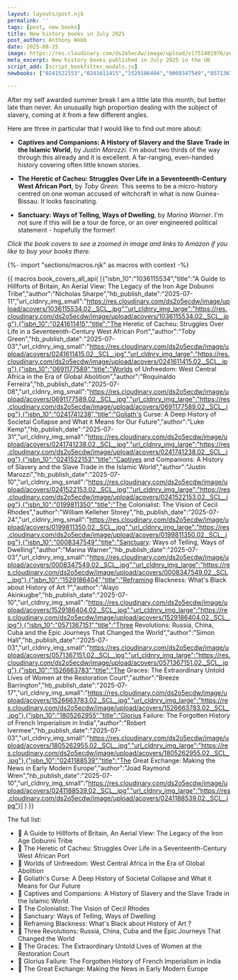 ```yaml
---
layout: layouts/post.njk
permalink: ''
tags: [post, new books]
title: New history books in July 2025
post_author: Anthony Webb
date: 2025-08-25
image: https://res.cloudinary.com/ds2o5ecdw/image/upload/v1751401976/posts/June2025_newhistorybooks.jpg
meta_excerpt: New history books published in July 2025 in the UK
script_add: [script_bookfilter_modals.js]
newbooks: ["0241522153","0241611415","1529186404","0008347549","0571367151","1036115534"]

---
```

After my self awarded summer break I am a little late this month, but better late than never. An unusually high proportion dealing with the subject of slavery, coming at it from a few different angles.

Here are three in particular that I would like to find out more about:

- __Captives and Companions: A History of Slavery and the Slave Trade in the Islamic World__, by _Justin Marozzi_. I'm about two thirds of the way through this already and it is excellent. A far-ranging, even-handed history covering often little known stories.

- __The Heretic of Cacheu: Struggles Over Life in a Seventeenth-Century West African Port__, by _Toby Green_. This seems to be a micro-history centred on one woman accused of witchcraft in what is now Guinea-Bissau. It looks fascinating.

- __Sanctuary: Ways of Telling, Ways of Dwelling__, by _Marina Warner_. I'm not sure if this will be a tour de force, or an over engineered political statement - hopefully the former!

_Click the book covers to see a zoomed in image and links to Amazon if you like to buy your books there._

{%- import "sections/macros.njk" as macros with context -%}

{{ macros.book_covers_all_api(
[{"isbn_10":"1036115534","title":"A Guide to Hillforts of Britain, An Aerial View: The Legacy of the Iron Age Dobunni Tribe","author":"Nicholas Sharpe","hb_publish_date":"2025-07-11","url_cldnry_img_small":"https://res.cloudinary.com/ds2o5ecdw/image/upload/acovers/1036115534.02._SCL_.jpg","url_cldnry_img_large":"https://res.cloudinary.com/ds2o5ecdw/image/upload/acovers/1036115534.02._SCL_.jpg"},{"isbn_10":"0241611415","title":"The Heretic of Cacheu: Struggles Over Life in a Seventeenth-Century West African Port","author":"Toby Green","hb_publish_date":"2025-07-03","url_cldnry_img_small":"https://res.cloudinary.com/ds2o5ecdw/image/upload/acovers/0241611415.02._SCL_.jpg","url_cldnry_img_large":"https://res.cloudinary.com/ds2o5ecdw/image/upload/acovers/0241611415.02._SCL_.jpg"},{"isbn_10":"0691177589","title":"Worlds of Unfreedom: West Central Africa in the Era of Global Abolition","author":"Roquinaldo Ferreira","hb_publish_date":"2025-07-08","url_cldnry_img_small":"https://res.cloudinary.com/ds2o5ecdw/image/upload/acovers/0691177589.02._SCL_.jpg","url_cldnry_img_large":"https://res.cloudinary.com/ds2o5ecdw/image/upload/acovers/0691177589.02._SCL_.jpg"},{"isbn_10":"0241741238","title":"Goliath's Curse: A Deep History of Societal Collapse and What it Means for Our Future","author":"Luke Kemp","hb_publish_date":"2025-07-31","url_cldnry_img_small":"https://res.cloudinary.com/ds2o5ecdw/image/upload/acovers/0241741238.02._SCL_.jpg","url_cldnry_img_large":"https://res.cloudinary.com/ds2o5ecdw/image/upload/acovers/0241741238.02._SCL_.jpg"},{"isbn_10":"0241522153","title":"Captives and Companions: A History of Slavery and the Slave Trade in the Islamic World","author":"Justin Marozzi","hb_publish_date":"2025-07-10","url_cldnry_img_small":"https://res.cloudinary.com/ds2o5ecdw/image/upload/acovers/0241522153.02._SCL_.jpg","url_cldnry_img_large":"https://res.cloudinary.com/ds2o5ecdw/image/upload/acovers/0241522153.02._SCL_.jpg"},{"isbn_10":"0199811350","title":"The Colonialist: The Vision of Cecil Rhodes","author":"William Kelleher Storey","hb_publish_date":"2025-07-24","url_cldnry_img_small":"https://res.cloudinary.com/ds2o5ecdw/image/upload/acovers/0199811350.02._SCL_.jpg","url_cldnry_img_large":"https://res.cloudinary.com/ds2o5ecdw/image/upload/acovers/0199811350.02._SCL_.jpg"},{"isbn_10":"0008347549","title":"Sanctuary: Ways of Telling, Ways of Dwelling","author":"Marina Warner","hb_publish_date":"2025-07-03","url_cldnry_img_small":"https://res.cloudinary.com/ds2o5ecdw/image/upload/acovers/0008347549.02._SCL_.jpg","url_cldnry_img_large":"https://res.cloudinary.com/ds2o5ecdw/image/upload/acovers/0008347549.02._SCL_.jpg"},{"isbn_10":"1529186404","title":"Reframing Blackness: What's Black about History of Art ?","author":"Alayo Akinkugbe","hb_publish_date":"2025-07-10","url_cldnry_img_small":"https://res.cloudinary.com/ds2o5ecdw/image/upload/acovers/1529186404.02._SCL_.jpg","url_cldnry_img_large":"https://res.cloudinary.com/ds2o5ecdw/image/upload/acovers/1529186404.02._SCL_.jpg"},{"isbn_10":"0571367151","title":"Three Revolutions: Russia, China, Cuba and the Epic Journeys That Changed the World","author":"Simon Hall","hb_publish_date":"2025-07-03","url_cldnry_img_small":"https://res.cloudinary.com/ds2o5ecdw/image/upload/acovers/0571367151.02._SCL_.jpg","url_cldnry_img_large":"https://res.cloudinary.com/ds2o5ecdw/image/upload/acovers/0571367151.02._SCL_.jpg"},{"isbn_10":"1526663783","title":"The Graces: The Extraordinary Untold Lives of Women at the Restoration Court","author":"Breeze Barrington","hb_publish_date":"2025-07-17","url_cldnry_img_small":"https://res.cloudinary.com/ds2o5ecdw/image/upload/acovers/1526663783.02._SCL_.jpg","url_cldnry_img_large":"https://res.cloudinary.com/ds2o5ecdw/image/upload/acovers/1526663783.02._SCL_.jpg"},{"isbn_10":"1805262955","title":"Glorius Failure: The Forgotten History of French Imperialism in India","author":"Robert Ivermee","hb_publish_date":"2025-07-03","url_cldnry_img_small":"https://res.cloudinary.com/ds2o5ecdw/image/upload/acovers/1805262955.02._SCL_.jpg","url_cldnry_img_large":"https://res.cloudinary.com/ds2o5ecdw/image/upload/acovers/1805262955.02._SCL_.jpg"},{"isbn_10":"0241188539","title":"The Great Exchange: Making the News in Early Modern Europe","author":"Joad Raymond Wren","hb_publish_date":"2025-07-10","url_cldnry_img_small":"https://res.cloudinary.com/ds2o5ecdw/image/upload/acovers/0241188539.02._SCL_.jpg","url_cldnry_img_large":"https://res.cloudinary.com/ds2o5ecdw/image/upload/acovers/0241188539.02._SCL_.jpg"}]
) }}

The full list:

- 📕 A Guide to Hillforts of Britain, An Aerial View: The Legacy of the Iron Age Dobunni Tribe
- 📘 The Heretic of Cacheu: Struggles Over Life in a Seventeenth-Century West African Port
- 📔 Worlds of Unfreedom: West Central Africa in the Era of Global Abolition
- 📗 Goliath's Curse: A Deep History of Societal Collapse and What it Means for Our Future
- 📙 Captives and Companions: A History of Slavery and the Slave Trade in the Islamic World
- 📓 The Colonialist: The Vision of Cecil Rhodes
- 📒 Sanctuary: Ways of Telling, Ways of Dwelling
- 📙 Reframing Blackness: What's Black about History of Art ?
- 📘 Three Revolutions: Russia, China, Cuba and the Epic Journeys That Changed the World
- 📔 The Graces: The Extraordinary Untold Lives of Women at the Restoration Court
- 📗 Glorius Failure: The Forgotten History of French Imperialism in India
- 📕 The Great Exchange: Making the News in Early Modern Europe
